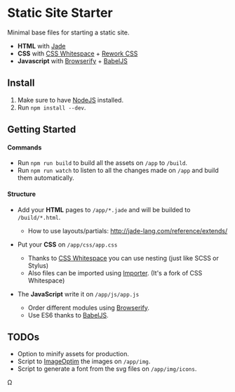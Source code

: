 # Static Site Starter
Minimal base files for starting a static site.

* __HTML__ with [Jade](http://jade-lang.com/)
* __CSS__ with [CSS Whitespace](https://github.com/clintwood/css-whitespace/tree/importer) + [Rework CSS](https://github.com/reworkcss/rework)
* __Javascript__ with [Browserify](http://browserify.org/) + [BabelJS](https://babeljs.io/)

## Install

1. Make sure to have [NodeJS](https://nodejs.org) installed.
2. Run `npm install --dev`.

## Getting Started

#### Commands

* Run `npm run build` to build all the assets on `/app` to `/build`.
* Run `npm run watch` to listen to all the changes made on `/app` and build them automatically.

#### Structure

* Add your **HTML** pages to `/app/*.jade` and will be builded to `/build/*.html`.
  * How to use layouts/partials: http://jade-lang.com/reference/extends/


* Put your **CSS** on `/app/css/app.css`
  * Thanks to [CSS Whitespace](https://github.com/clintwood/css-whitespace/tree/importer) you can use nesting (just like SCSS or Stylus)
  * Also files can be imported using [Importer](https://github.com/clintwood/css-whitespace/tree/importer). (It's a fork of CSS Whitespace)


* The **JavaScript** write it on `/app/js/app.js`
  * Order different modules using [Browserify](http://browserify.org/).
  * Use ES6 thanks to [BabelJS](https://babeljs.io/).


## TODOs
  * Option to minify assets for production.
  * Script to [ImageOptim](https://imageoptim.com/) the images on `/app/img`.
  * Script to generate a font from the svg files on `/app/img/icons`.

Ω

